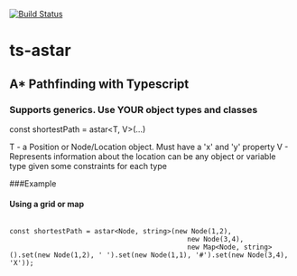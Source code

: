 [![Build Status](https://travis-ci.org/jacobtshirt/ts-astar.svg?branch=master)](https://travis-ci.org/jacobtshirt/ts-astar)
# ts-astar

## A* Pathfinding with Typescript

### Supports generics. Use YOUR object types and classes

const shortestPath = astar&lt;T, V&gt;(...)

T - a Position or Node/Location object. Must have a 'x' and 'y' property
V - Represents information about the location can be any object or variable type given some constraints for each type


###Example

#### Using a grid or map
<code>
const shortestPath = astar&lt;Node, string&gt;(new Node(1,2),
                                            new Node(3,4),
                                            new Map&lt;Node, string&gt;().set(new Node(1,2), ' ').set(new Node(1,1), '#').set(new Node(3,4), 'X'));
</code>
